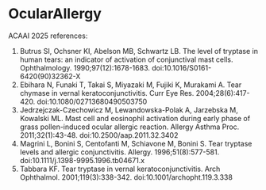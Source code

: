 # OcularAllergy
ACAAI 2025 references:
1. Butrus SI, Ochsner KI, Abelson MB, Schwartz LB. The level of tryptase in human tears: an indicator of activation of conjunctival mast cells. Ophthalmology. 1990;97(12):1678-1683. doi:10.1016/S0161-6420(90)32362-X
2. Ebihara N, Funaki T, Takai S, Miyazaki M, Fujiki K, Murakami A. Tear chymase in vernal keratoconjunctivitis. Curr Eye Res. 2004;28(6):417-420. doi:10.1080/02713680490503750
3. Jedrzejczak-Czechowicz M, Lewandowska-Polak A, Jarzebska M, Kowalski ML. Mast cell and eosinophil activation during early phase of grass pollen-induced ocular allergic reaction. Allergy Asthma Proc. 2011;32(1):43-48. doi:10.2500/aap.2011.32.3402
4. Magrini L, Bonini S, Centofanti M, Schiavone M, Bonini S. Tear tryptase levels and allergic conjunctivitis. Allergy. 1996;51(8):577-581. doi:10.1111/j.1398-9995.1996.tb04671.x
5. Tabbara KF. Tear tryptase in vernal keratoconjunctivitis. Arch Ophthalmol. 2001;119(3):338-342. doi:10.1001/archopht.119.3.338
